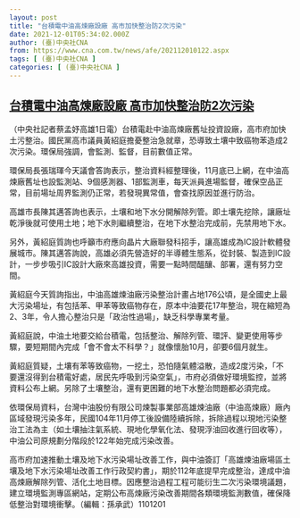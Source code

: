 ```yaml
---
layout: post
title: "台積電中油高煉廠設廠 高市加快整治防2次污染"
date: 2021-12-01T05:34:02.000Z
author: (臺)中央社CNA
from: https://www.cna.com.tw/news/afe/202112010122.aspx
tags: [ (臺)中央社CNA ]
categories: [ (臺)中央社CNA ]
---
```

<!--1638336842000-->
[台積電中油高煉廠設廠 高市加快整治防2次污染](https://www.cna.com.tw/news/afe/202112010122.aspx)
------

<div>
<div></div><div><p>（中央社記者蔡孟妤高雄1日電）台積電赴中油高煉廠舊址投資設廠，高市府加快土污整治。國民黨高市議員黃紹庭擔憂整治急就章，恐導致土壤中致癌物苯造成2次污染。環保局強調，會監測、監督，目前數值正常。</p><p>環保局長張瑞琿今天議會答詢表示，整治資料經整理後，11月底已上網，在中油高煉廠舊址也設監測站、9個感測器、1部監測車，每天派員進場監督，確保空品正常，目前場址周界監測仍正常，若發現異常值，會查找原因並進行防治。</p><p>高雄市長陳其邁答詢也表示，土壤和地下水分開解除列管。即土壤先挖除，讓廠址乾淨後就可使用土地；地下水則繼續整治，在地下水整治完成前，先禁用地下水。</p><p>另外，黃紹庭質詢也呼籲市府應向晶片大廠聯發科招手，讓高雄成為IC設計軟體發展城市。陳其邁答詢說，高雄必須先營造好的半導體生態系，從封裝、製造到IC設計，一步步吸引IC設計大廠來高雄投資，需要一點時間醞釀、部署，還有努力空間。</p><p>黃紹庭今天質詢指出，中油高雄煉油廠污染整治計畫占地176公頃，是全國史上最大污染場址，有包括苯、甲苯等致癌物存在，原本中油要花17年整治，現在縮短為2、3年，令人擔心整治只是「政治性過場」，缺乏科學專業考量。</p><p>黃紹庭說，中油土地要交給台積電，包括整治、解除列管、環評、變更使用等步驟，要短期間內完成「會不會太不科學？」就像懷胎10月，卻要6個月就生。</p><p>黃紹庭質疑，土壤有苯等致癌物，一挖土，恐怕隨氣體溢散，造成2度污染，「不要還沒得到台積電好處，居民先呼吸到污染空氣」，市府必須做好環境監控，並將資料公布上網。另除了土壤整治，還有更困難的地下水整治問題都必須完成。</p><p>依環保局資料，台灣中油股份有限公司煉製事業部高雄煉油廠（中油高煉廠）廠內區域發現污染多年，民國104年11月停工後設備陸續拆除，拆除過程以現地污染整治工法為主（如土壤抽注氣系統、現地化學氧化法、發現浮油回收進行回收等），中油公司原規劃分階段於122年始完成污染改善。</p><p>高市府加速推動土壤及地下水污染場址改善工作，與中油簽訂「高雄煉油廠場區土壤及地下水污染場址改善工作行政契約書」，期於112年底提早完成整治，達成中油高煉廠解除列管、活化土地目標。因應整治過程工程可能衍生二次污染環境議題，建立環境監測專區網站，定期公布高煉廠污染改善期間各類環境監測數值，確保降低整治對環境衝擊。（編輯：孫承武）1101201</p></div>
</div>
